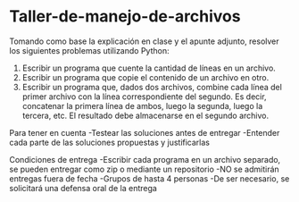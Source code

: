 # Taller-de-manejo-de-archivos
Tomando como base la explicación en clase y el apunte adjunto, resolver los siguientes problemas utilizando Python:
1. Escribir un programa que cuente la cantidad de líneas en un archivo.
2. Escribir un programa que copie el contenido de un archivo en otro.
3. Escribir un programa que, dados dos archivos, combine cada línea del primer archivo con la línea correspondiente del segundo. Es decir, concatenar la primera línea de ambos, luego la segunda, luego la tercera, etc. El resultado debe almacenarse en el segundo archivo.

Para tener en cuenta
-Testear las soluciones antes de entregar
-Entender cada parte de las soluciones propuestas y justificarlas

Condiciones de entrega
-Escribir cada programa en un archivo separado, se pueden entregar como zip o mediante un repositorio
-NO se admitirán entregas fuera de fecha
-Grupos de hasta 4 personas
-De ser necesario, se solicitará una defensa oral de la entrega